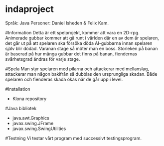 ﻿# indaproject
Språk: Java
Personer: Daniel Isheden & Felix Kam.


#Information
Detta är ett spelprojekt, kommer att vara en 2D-rpg. Animerade gubbar kommer att gå runt i världen där en av dem är spelaren, det går ut på att spelaren ska försöka döda AI-gubbarna innan spelaren själv blir dödad. Varanan stage så möter man en boss.
Storleken på banan är baserad på hur många gubbar det finns på banan, fiendernas svårhetsgrad ändras för varje stage.


#Spela
Man styr spelaren med pilarna och attackerar med mellanslag, attackerar man någon bakifrån så dubblas den ursprungliga skadan.
Både spelaren och fienderas skada ökas när de går upp i level.


#Installation
+ Klona repository 


#Java bibliotek
+ java.awt.Graphics
+ javax.swing.JFrame
+ javax.swing.SwingUtilities


#Testning
Vi testar vårt program med successivt testingsprogram.











